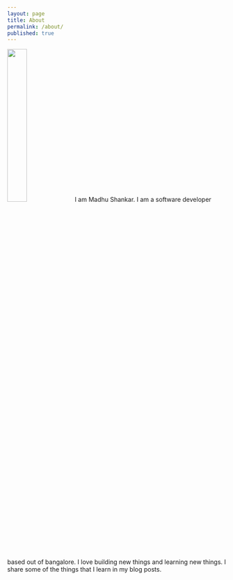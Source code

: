 ```yaml
---
layout: page
title: About
permalink: /about/
published: true
---
```

<img src="/blog/images/MadhuShankar_Pic.jpg" width="30%"> I am Madhu Shankar. I am a software developer based out of bangalore. I love building new things and learning new things. I share some of the things that I learn in my blog posts.
